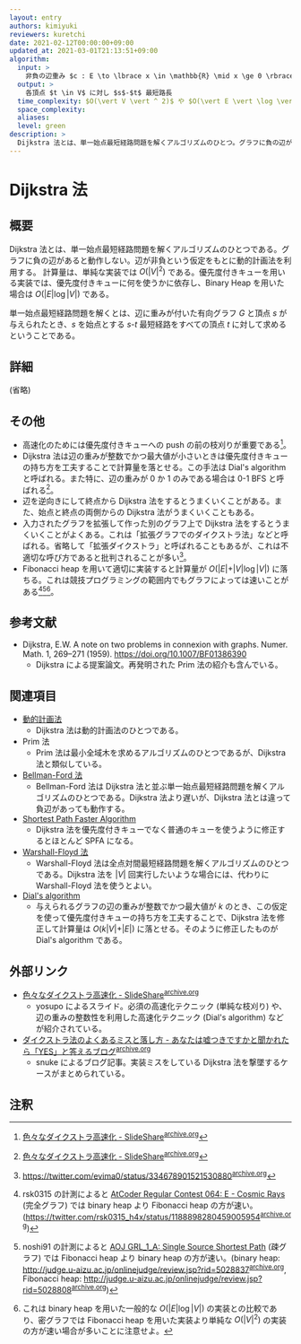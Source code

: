 ```yaml
---
layout: entry
authors: kimiyuki
reviewers: kuretchi
date: 2021-02-12T00:00:00+09:00
updated_at: 2021-03-01T21:13:51+09:00
algorithm:
  input: >
    非負の辺重み $c : E \to \lbrace x \in \mathbb{R} \mid x \ge 0 \rbrace$ 付き有向グラフ $G = (V, E)$ および頂点 $s \in V$
  output: >
    各頂点 $t \in V$ に対し $s$-$t$ 最短路長
  time_complexity: $O(\vert V \vert ^ 2)$ や $O(\vert E \vert \log \vert V \vert)$ など
  space_complexity:
  aliases:
  level: green
description: >
  Dijkstra 法とは、単一始点最短経路問題を解くアルゴリズムのひとつ。グラフに負の辺があると動作しない。辺が非負という仮定をもとに動的計画法を利用して高速に動作し、計算量は $O(\vert V \vert ^ 2)$ や $O(\vert E \vert \log \vert V \vert)$ などである。
---
```


# Dijkstra 法

## 概要

Dijkstra 法とは、単一始点最短経路問題を解くアルゴリズムのひとつである。グラフに負の辺があると動作しない。辺が非負という仮定をもとに動的計画法を利用する。
計算量は、単純な実装では $O(\vert V \vert ^ 2)$ である。優先度付きキューを用いる実装では、優先度付きキューに何を使うかに依存し、Binary Heap を用いた場合は $O(\vert E \vert \log \vert V \vert)$ である。

単一始点最短経路問題を解くとは、辺に重みが付いた有向グラフ $G$ と頂点 $s$ が与えられたとき、$s$ を始点とする $s$-$t$ 最短経路をすべての頂点 $t$ に対して求めるということである。

## 詳細

(省略)

## その他

-   高速化のためには優先度付きキューへの push の前の枝刈りが重要である[^yosupo-speedup]。
-   Dijkstra 法は辺の重みが整数でかつ最大値が小さいときは優先度付きキューの持ち方を工夫することで計算量を落とせる。この手法は Dial's algorithm と呼ばれる。また特に、辺の重みが $0$ か $1$ のみである場合は 0-1 BFS と呼ばれる[^yosupo-speedup]。
-   辺を逆向きにして終点から Dijkstra 法をするとうまくいくことがある。また、始点と終点の両側からの Dijkstra 法がうまくいくこともある。
-   入力されたグラフを拡張して作った別のグラフ上で Dijkstra 法をするとうまくいくことがよくある。これは「拡張グラフでのダイクストラ法」などと呼ばれる。省略して「拡張ダイクストラ」と呼ばれることもあるが、これは不適切な呼び方であると批判されることが多い[^evima-extended-graph]。
-   Fibonacci heap を用いて適切に実装すると計算量が $O(\vert E \vert + \vert V \vert \log \vert V \vert)$ に落ちる。これは競技プログラミングの範囲内でもグラフによっては速いことがある[^rsk0315-fibonacci][^noshi91-fibonacci][^fibonacci-vs-naive]。

## 参考文献

-   Dijkstra, E.W. A note on two problems in connexion with graphs. Numer. Math. 1, 269–271 (1959). <https://doi.org/10.1007/BF01386390>
    -   Dijkstra による提案論文。再発明された Prim 法の紹介も含んでいる。

## 関連項目

-   [動的計画法](/dynamic-programming)
    -   Dijkstra 法は動的計画法のひとつである。
-   Prim 法
    -   Prim 法は最小全域木を求めるアルゴリズムのひとつであるが、Dijkstra 法と類似している。
-   [Bellman-Ford 法](/bellman-ford)
    -   Bellman-Ford 法は Dijkstra 法と並ぶ単一始点最短経路問題を解くアルゴリズムのひとつである。Dijkstra 法より遅いが、Dijkstra 法とは違って負辺があっても動作する。
-   [Shortest Path Faster Algorithm](/spfa)
    -   Dijkstra 法を優先度付きキューでなく普通のキューを使うように修正するとほとんど SPFA になる。
-   [Warshall-Floyd 法](/warshall-floyd)
    -   Warshall-Floyd 法は全点対間最短経路問題を解くアルゴリズムのひとつである。Dijkstra 法を $\vert V \vert$ 回実行したいような場合には、代わりに Warshall-Floyd 法を使うとよい。
-   [Dial's algorithm](/dial)
    -   与えられるグラフの辺の重みが整数でかつ最大値が $k$ のとき、この仮定を使って優先度付きキューの持ち方を工夫することで、Dijkstra 法を修正して計算量は $O(k \vert V \vert + \vert E \vert)$ に落とせる。そのように修正したものが Dial's algorithm である。

## 外部リンク

-   [色々なダイクストラ高速化 - SlideShare](https://www.slideshare.net/yosupo/ss-46612984)<sup>[archive.org](https://web.archive.org/web/20210212144246/https://www.slideshare.net/yosupo/ss-46612984)</sup>
    -   <a class="handle">yosupo</a> によるスライド。必須の高速化テクニック (単純な枝刈り) や、辺の重みの整数性を利用した高速化テクニック (Dial's algorithm) などが紹介されている。
-   [ダイクストラ法のよくあるミスと落し方 - あなたは嘘つきですかと聞かれたら「YES」と答えるブログ](https://snuke.hatenablog.com/entry/2021/02/22/102734)<sup>[archive.org](https://web.archive.org/web/20210222035858/https://snuke.hatenablog.com/entry/2021/02/22/102734)</sup>
    -   <a class="handle">snuke</a> によるブログ記事。実装ミスをしている Dijkstra 法を撃墜するケースがまとめられている。

## 注釈

[^yosupo-speedup]: [色々なダイクストラ高速化 - SlideShare](https://www.slideshare.net/yosupo/ss-46612984)<sup>[archive.org](https://web.archive.org/web/20210212144246/https://www.slideshare.net/yosupo/ss-46612984)</sup>
[^evima-extended-graph]: <https://twitter.com/evima0/status/334678901521530880><sup>[archive.org](https://web.archive.org/web/20210212131916/https://twitter.com/evima0/status/334678901521530880)</sup>
[^rsk0315-fibonacci]: <a class="handle">rsk0315</a> の計測によると [AtCoder Regular Contest 064: E - Cosmic Rays](https://atcoder.jp/contests/arc064/tasks/arc064_c) (完全グラフ) では binary heap より Fibonacci heap の方が速い。(<https://twitter.com/rsk0315_h4x/status/1188898280459005954><sup>[archive.org](https://web.archive.org/web/20210212142947/https://twitter.com/rsk0315_h4x/status/1188898280459005954)</sup>)
[^noshi91-fibonacci]: <a class="handle">noshi91</a> の計測によると [AOJ GRL_1_A: Single Source Shortest Path](http://judge.u-aizu.ac.jp/onlinejudge/description.jsp?id=GRL_1_A) (疎グラフ) では Fibonacci heap より binary heap の方が速い。(binary heap: <http://judge.u-aizu.ac.jp/onlinejudge/review.jsp?rid=5028837><sup>[archive.org](https://web.archive.org/web/20210214114500/http://judge.u-aizu.ac.jp/onlinejudge/review.jsp?rid=5028837)</sup>, Fibonacci heap: <http://judge.u-aizu.ac.jp/onlinejudge/review.jsp?rid=5028808><sup>[archive.org](https://web.archive.org/web/20201202115901/http://judge.u-aizu.ac.jp/onlinejudge/review.jsp?rid=5028808)</sup>)
[^fibonacci-vs-naive]: これは binary heap を用いた一般的な $O(\vert E \vert \log \vert V \vert)$ の実装との比較であり、密グラフでは Fibonacci heap を用いた実装より単純な $O(\vert V \vert ^ 2)$ の実装の方が速い場合が多いことに注意せよ。
